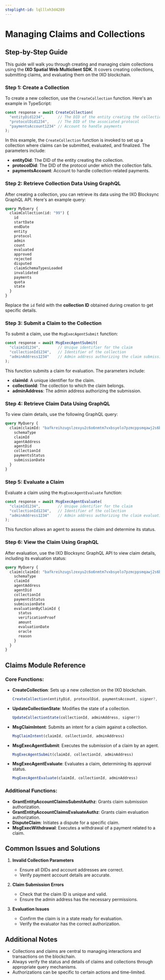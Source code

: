 ```yaml
---
stoplight-id: lqlllxh3d4289
---
```


# Managing Claims and Collections

## Step-by-Step Guide

This guide will walk you through creating and managing claim collections using the **IXO Spatial Web Multiclient SDK**. It covers creating collections, submitting claims, and evaluating them on the IXO blockchain.

### Step 1: Create a Collection

To create a new collection, use the `CreateCollection` function. Here's an example in TypeScript:

```typescript
const response = await CreateCollection(
  "entityDid1234",      // The DID of the entity creating the collection
  "protocolDid1234",    // The DID of the associated protocol
  "paymentsAccount1234" // Account to handle payments
);
```

In this example, the `CreateCollection` function is invoked to set up a collection where claims can be submitted, evaluated, and finalized. The parameters include:

- **entityDid**: The DID of the entity creating the collection.
- **protocolDid**: The DID of the protocol under which the collection falls.
- **paymentsAccount**: Account to handle collection-related payments.

### Step 2: Retrieve Collection Data Using GraphQL

After creating a collection, you can retrieve its data using the IXO Blocksync GraphQL API. Here's an example query:

```graphql
query MyQuery {
  claimCollection(id: "99") {
    id
    startDate
    endDate
    entity
    protocol
    admin
    count
    evaluated
    approved
    rejected
    disputed
    claimSchemaTypesLoaded
    invalidated
    payments
    quota
    state
  }
}
```

Replace the `id` field with the **collection ID** obtained during creation to get specific details.

### Step 3: Submit a Claim to the Collection

To submit a claim, use the `MsgExecAgentSubmit` function:

```typescript
const response = await MsgExecAgentSubmit(
  "claimId1234",        // Unique identifier for the claim
  "collectionId1234",   // Identifier of the collection
  "adminAddress1234"    // Admin address authorizing the claim submission
);
```

This function submits a claim for evaluation. The parameters include:

- **claimId**: A unique identifier for the claim.
- **collectionId**: The collection to which the claim belongs.
- **adminAddress**: The admin address authorizing the submission.

### Step 4: Retrieve Claim Data Using GraphQL

To view claim details, use the following GraphQL query:

```graphql
query MyQuery {
  claim(claimId: "bafkreihzugslzexyu2c6o6nmtm7vxbsyelo7pzmcppsmqawj2s6blmgojy") {
    schemaType
    claimId
    agentAddress
    agentDid
    collectionId
    paymentsStatus
    submissionDate
  }
}
```

### Step 5: Evaluate a Claim

Evaluate a claim using the `MsgExecAgentEvaluate` function:

```typescript
const response = await MsgExecAgentEvaluate(
  "claimId1234",        // Unique identifier for the claim
  "collectionId1234",   // Identifier of the collection
  "adminAddress1234"    // Admin address authorizing the claim evaluation
);
```

This function allows an agent to assess the claim and determine its status.

### Step 6: View the Claim Using GraphQL

After evaluation, use the IXO Blocksync GraphQL API to view claim details, including its evaluation status:

```graphql
query MyQuery {
  claim(claimId: "bafkreihzugslzexyu2c6o6nmtm7vxbsyelo7pzmcppsmqawj2s6blmgojy") {
    schemaType
    claimId
    agentAddress
    agentDid
    collectionId
    paymentsStatus
    submissionDate
    evaluationByClaimId {
      status
      verificationProof
      amount
      evaluationDate
      oracle
      reason
    }
  }
}
```

## Claims Module Reference

### Core Functions:

- **CreateCollection**: Sets up a new collection on the IXO blockchain.
  ```typescript
  CreateCollection(entityDid, protocolDid, paymentsAccount, signer?, cw20Address?)
  ```

- **UpdateCollectionState**: Modifies the state of a collection.
  ```typescript
  UpdateCollectionState(collectionId, adminAddress, signer?)
  ```

- **MsgClaimIntent**: Submits an intent for a claim against a collection.
  ```typescript
  MsgClaimIntent(claimId, collectionId, adminAddress)
  ```

- **MsgExecAgentSubmit**: Executes the submission of a claim by an agent.
  ```typescript
  MsgExecAgentSubmit(claimId, collectionId, adminAddress)
  ```

- **MsgExecAgentEvaluate**: Evaluates a claim, determining its approval status.
  ```typescript
  MsgExecAgentEvaluate(claimId, collectionId, adminAddress)
  ```

### Additional Functions:

- **GrantEntityAccountClaimsSubmitAuthz**: Grants claim submission authorization.
- **GrantEntityAccountClaimsEvaluateAuthz**: Grants claim evaluation authorization.
- **DisputeClaim**: Initiates a dispute for a specific claim.
- **MsgExecWithdrawal**: Executes a withdrawal of a payment related to a claim.

## Common Issues and Solutions

1. **Invalid Collection Parameters**
   - Ensure all DIDs and account addresses are correct.
   - Verify payment account details are accurate.

2. **Claim Submission Errors**
   - Check that the claim ID is unique and valid.
   - Ensure the admin address has the necessary permissions.

3. **Evaluation Issues**
   - Confirm the claim is in a state ready for evaluation.
   - Verify the evaluator has the correct authorization.

## Additional Notes

- Collections and claims are central to managing interactions and transactions on the blockchain.
- Always verify the status and details of claims and collections through appropriate query mechanisms.
- Authorizations can be specific to certain actions and time-limited.

